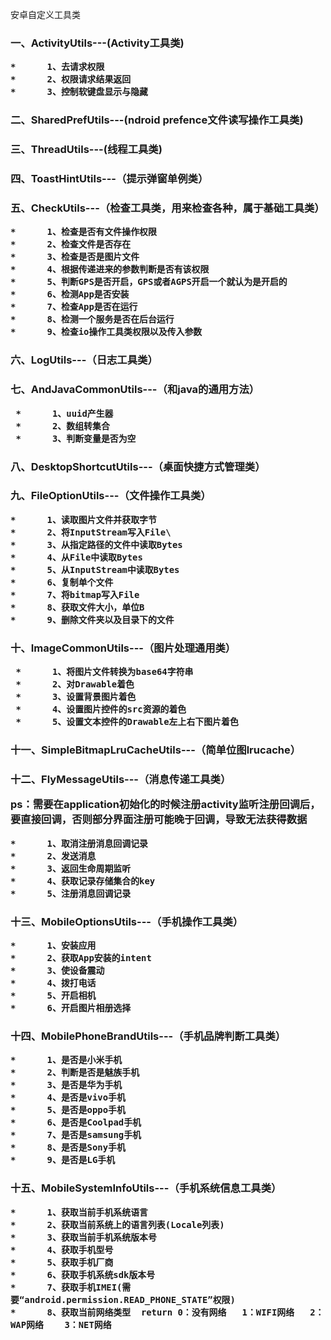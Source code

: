 安卓自定义工具类


<h3>一、ActivityUtils---(Activity工具类)
      
    *      1、去请求权限
    *      2、权限请求结果返回
    *      3、控制软键盘显示与隐藏

<h3>二、SharedPrefUtils---(ndroid prefence文件读写操作工具类)</h3>

<h3>三、ThreadUtils---(线程工具类)

<h3>四、ToastHintUtils---（提示弹窗单例类）

<h3>五、CheckUtils---（检查工具类，用来检查各种，属于基础工具类）

    *      1、检查是否有文件操作权限
    *      2、检查文件是否存在
    *      3、检查是否是图片文件
    *      4、根据传递进来的参数判断是否有该权限
    *      5、判断GPS是否开启，GPS或者AGPS开启一个就认为是开启的
    *      6、检测App是否安装
    *      7、检查App是否在运行
    *      8、检测一个服务是否在后台运行
    *      9、检查io操作工具类权限以及传入参数
 
<h3> 六、LogUtils---（日志工具类）
 
 <h3>七、AndJavaCommonUtils---（和java的通用方法）
 
     *      1、uuid产生器
     *      2、数组转集合
     *      3、判断变量是否为空
  
 <h3> 八、DesktopShortcutUtils---（桌面快捷方式管理类）


<h3>九、FileOptionUtils---（文件操作工具类）

    *      1、读取图片文件并获取字节
    *      2、将InputStream写入File\
    *      3、从指定路径的文件中读取Bytes
    *      4、从File中读取Bytes
    *      5、从InputStream中读取Bytes
    *      6、复制单个文件
    *      7、将bitmap写入File
    *      8、获取文件大小，单位B
    *      9、删除文件夹以及目录下的文件
 
 <h3>十、ImageCommonUtils---（图片处理通用类）
 
     *      1、将图片文件转换为base64字符串
     *      2、对Drawable着色
     *      3、设置背景图片着色
     *      4、设置图片控件的src资源的着色
     *      5、设置文本控件的Drawable左上右下图片着色
  
  <h3>十一、SimpleBitmapLruCacheUtils---（简单位图lrucache）
  
  <h3>十二、FlyMessageUtils---（消息传递工具类）
  
  **ps：需要在application初始化的时候注册activity监听注册回调后，要直接回调，否则部分界面注册可能晚于回调，导致无法获得数据**
  
    *      1、取消注册消息回调记录
    *      2、发送消息
    *      3、返回生命周期监听
    *      4、获取记录存储集合的key
    *      5、注册消息回调记录
 
 <h3>十三、MobileOptionsUtils---（手机操作工具类）
 
    *      1、安装应用
    *      2、获取App安装的intent
    *      3、使设备震动
    *      4、拨打电话
    *      5、开启相机
    *      6、开启图片相册选择
  
 <h3> 十四、MobilePhoneBrandUtils---（手机品牌判断工具类）
  
    *      1、是否是小米手机
    *      2、判断是否是魅族手机
    *      3、是否是华为手机
    *      4、是否是vivo手机
    *      5、是否是oppo手机
    *      6、是否是Coolpad手机
    *      7、是否是samsung手机
    *      8、是否是Sony手机
    *      9、是否是LG手机
   
   
   <h3>十五、MobileSystemInfoUtils---（手机系统信息工具类）
   
    *      1、获取当前手机系统语言
    *      2、获取当前系统上的语言列表(Locale列表)
    *      3、获取当前手机系统版本号
    *      4、获取手机型号
    *      5、获取手机厂商
    *      6、获取手机系统sdk版本号
    *      7、获取手机IMEI(需要“android.permission.READ_PHONE_STATE”权限)
    *      8、获取当前网络类型  return 0：没有网络   1：WIFI网络   2：WAP网络    3：NET网络
